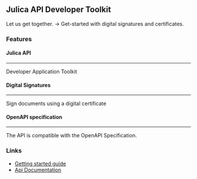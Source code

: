## Julica API Developer Toolkit 

Let us get together. →
Get-started with digital signatures and certificates.

### Features

#### Julica API
---

Developer Application Toolkit

#### Digital Signatures
---

Sign documents using a digital certificate

#### OpenAPI specification
---

The API is compatible with the OpenAPI Specification.

### Links

- [Getting started guide](Getting-started.md)
- [Api Documentation](api)
